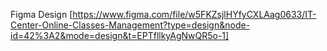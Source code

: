 Figma Design [https://www.figma.com/file/w5FKZsjlHYfyCXLAag0633/IT-Center-Online-Classes-Management?type=design&node-id=42%3A2&mode=design&t=EPTfllkyAgNwQR5o-1]
